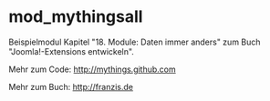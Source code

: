 mod_mythingsall
===============

Beispielmodul Kapitel "18. Module: Daten immer anders" zum Buch "Joomla!-Extensions entwickeln".

Mehr zum Code: http://mythings.github.com

Mehr zum Buch: http://franzis.de
